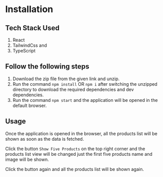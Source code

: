 # Installation

## Tech Stack Used
1. React
2. TailwindCss and
3. TypeScript


## Follow the following steps

1. Download the zip file from the given link and unzip.
2. Run the command `npm install` OR `npm i` after switching the unzipped directory to download the required dependencies and dev dependencies.
3. Run the command `npm start` and the application will be opened in the default browser.


## Usage

Once the application is opened in the browser, all the products list will be shown as soon as the data is fetched.

Click the button `Show Five Products` on the top right corner and the products list view will be changed just the first five products name and image will be shown.

Click the button again and all the products list will be shown again.
